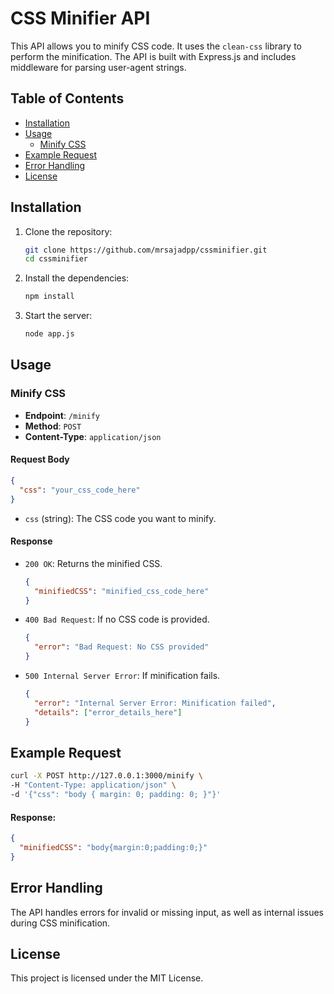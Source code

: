 # CSS Minifier API

This API allows you to minify CSS code. It uses the `clean-css` library to perform the minification. The API is built with Express.js and includes middleware for parsing user-agent strings.

## Table of Contents

- [Installation](#installation)
- [Usage](#usage)
  - [Minify CSS](#minify-css)
- [Example Request](#example-request)
- [Error Handling](#error-handling)
- [License](#license)

## Installation

1. Clone the repository:

   ```bash
   git clone https://github.com/mrsajadpp/cssminifier.git
   cd cssminifier
   ```

2. Install the dependencies:

   ```bash
   npm install
   ```

3. Start the server:

   ```bash
   node app.js
   ```

## Usage

### Minify CSS

- **Endpoint**: `/minify`
- **Method**: `POST`
- **Content-Type**: `application/json`

#### Request Body

```json
{
  "css": "your_css_code_here"
}
```

- `css` (string): The CSS code you want to minify.

#### Response

- `200 OK`: Returns the minified CSS.
  
  ```json
  {
    "minifiedCSS": "minified_css_code_here"
  }
  ```

- `400 Bad Request`: If no CSS code is provided.

  ```json
  {
    "error": "Bad Request: No CSS provided"
  }
  ```

- `500 Internal Server Error`: If minification fails.

  ```json
  {
    "error": "Internal Server Error: Minification failed",
    "details": ["error_details_here"]
  }
  ```

## Example Request

```bash
curl -X POST http://127.0.0.1:3000/minify \
-H "Content-Type: application/json" \
-d '{"css": "body { margin: 0; padding: 0; }"}'
```

#### Response:

```json
{
  "minifiedCSS": "body{margin:0;padding:0;}"
}
```

## Error Handling

The API handles errors for invalid or missing input, as well as internal issues during CSS minification.

## License

This project is licensed under the MIT License.